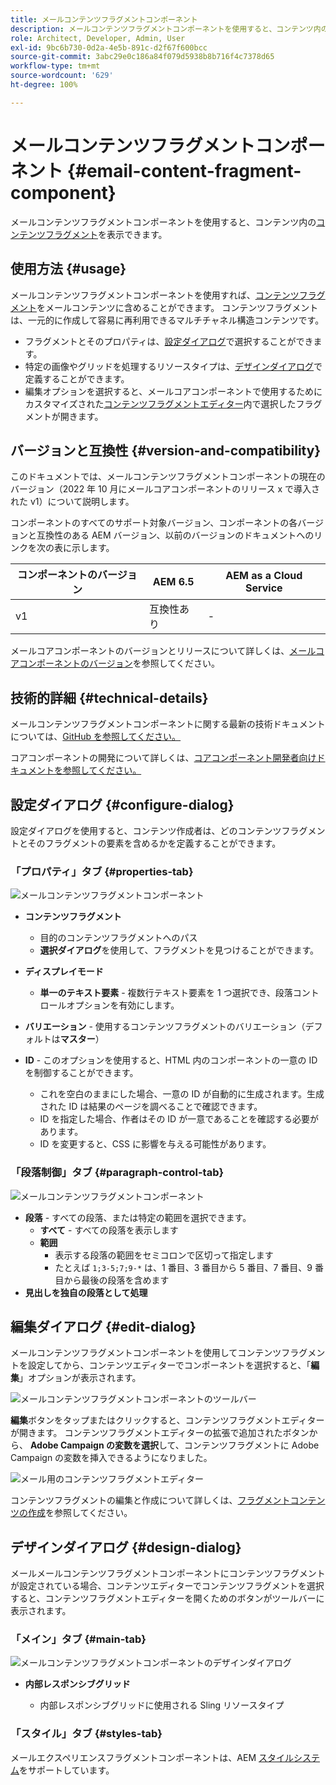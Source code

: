 ```yaml
---
title: メールコンテンツフラグメントコンポーネント
description: メールコンテンツフラグメントコンポーネントを使用すると、コンテンツ内のコンテンツフラグメントを表示できます。
role: Architect, Developer, Admin, User
exl-id: 9bc6b730-0d2a-4e5b-891c-d2f67f600bcc
source-git-commit: 3abc29e0c186a84f079d5938b8b716f4c7378d65
workflow-type: tm+mt
source-wordcount: '629'
ht-degree: 100%

---
```



# メールコンテンツフラグメントコンポーネント  {#email-content-fragment-component}

メールコンテンツフラグメントコンポーネントを使用すると、コンテンツ内の[コンテンツフラグメント](https://experienceleague.adobe.com/docs/experience-manager-cloud-service/assets/content-fragments/content-fragments.html?lang=ja)を表示できます。

## 使用方法 {#usage}

メールコンテンツフラグメントコンポーネントを使用すれば、[コンテンツフラグメント](https://experienceleague.adobe.com/docs/experience-manager-cloud-service/assets/content-fragments/content-fragments.html?lang=ja)をメールコンテンツに含めることができます。 コンテンツフラグメントは、一元的に作成して容易に再利用できるマルチチャネル構造コンテンツです。

* フラグメントとそのプロパティは、[設定ダイアログ](#configure-dialog)で選択することができます。
* 特定の画像やグリッドを処理するリソースタイプは、[デザインダイアログ](#design-dialog)で定義することができます。
* 編集オプションを選択すると、メールコアコンポーネントで使用するためにカスタマイズされた[コンテンツフラグメントエディター](#edit-dialog)内で選択したフラグメントが開きます。

## バージョンと互換性 {#version-and-compatibility}

このドキュメントでは、メールコンテンツフラグメントコンポーネントの現在のバージョン（2022 年 10 月にメールコアコンポーネントのリリース x で導入された v1）について説明します。

コンポーネントのすべてのサポート対象バージョン、コンポーネントの各バージョンと互換性のある AEM バージョン、以前のバージョンのドキュメントへのリンクを次の表に示します。

| コンポーネントのバージョン | AEM 6.5 | AEM as a Cloud Service |
|---|---|---|
| v1 | 互換性あり | - |

メールコアコンポーネントのバージョンとリリースについて詳しくは、[メールコアコンポーネントのバージョン](/help/email/versions.md)を参照してください。

## 技術的詳細 {#technical-details}

メールコンテンツフラグメントコンポーネントに関する最新の技術ドキュメントについては、[GitHub を参照してください。](https://adobe.com/go/aem_cmp_tech_email_cf_v1)

コアコンポーネントの開発について詳しくは、[コアコンポーネント開発者向けドキュメントを参照してください。](/help/developing/overview.md)

## 設定ダイアログ {#configure-dialog}

設定ダイアログを使用すると、コンテンツ作成者は、どのコンテンツフラグメントとそのフラグメントの要素を含めるかを定義することができます。

### 「プロパティ」タブ {#properties-tab}

![メールコンテンツフラグメントコンポーネント](/help/email/assets/email-content-fragment-edit-properties.png)

* **コンテンツフラグメント**

   * 目的のコンテンツフラグメントへのパス
   * **選択ダイアログ**&#x200B;を使用して、フラグメントを見つけることができます。

* **ディスプレイモード**
   * **単一のテキスト要素** - 複数行テキスト要素を 1 つ選択でき、段落コントロールオプションを有効にします。
* **バリエーション** - 使用するコンテンツフラグメントのバリエーション（デフォルトは&#x200B;**マスター**）

* **ID** - このオプションを使用すると、HTML 内のコンポーネントの一意の ID を制御することができます。
   * これを空白のままにした場合、一意の ID が自動的に生成されます。生成された ID は結果のページを調べることで確認できます。
   * ID を指定した場合、作者はその ID が一意であることを確認する必要があります。
   * ID を変更すると、CSS に影響を与える可能性があります。

### 「段落制御」タブ {#paragraph-control-tab}

![メールコンテンツフラグメントコンポーネント](/help/assets/content-fragment-edit-paragraph.png)

* **段落** - すべての段落、または特定の範囲を選択できます。
   * **すべて** - すべての段落を表示します
   * **範囲**
      * 表示する段落の範囲をセミコロンで区切って指定します
      * たとえば `1;3-5;7;9-*` は、1 番目、3 番目から 5 番目、7 番目、9 番目から最後の段落を含めます
* **見出しを独自の段落として処理**

## 編集ダイアログ {#edit-dialog}

メールコンテンツフラグメントコンポーネントを使用してコンテンツフラグメントを設定してから、コンテンツエディターでコンポーネントを選択すると、「**編集**」オプションが表示されます。

![メールコンテンツフラグメントコンポーネントのツールバー](/help/email/assets/email-content-fragment-edit-toolbar.png)

**編集**&#x200B;ボタンをタップまたはクリックすると、コンテンツフラグメントエディターが開きます。 コンテンツフラグメントエディターの拡張で追加されたボタンから、 **Adobe Campaign の変数を選択**&#x200B;して、コンテンツフラグメントに Adobe Campaign の変数を挿入できるようになりました。

![メール用のコンテンツフラグメントエディター](/help/email/assets/email-content-fragment-editor.png)

コンテンツフラグメントの編集と作成について詳しくは、[フラグメントコンテンツの作成](https://experienceleague.adobe.com/docs/experience-manager-cloud-service/content/assets/content-fragments/content-fragments-variations.html?lang=ja)を参照してください。

## デザインダイアログ {#design-dialog}

メールメールコンテンツフラグメントコンポーネントにコンテンツフラグメントが設定されている場合、コンテンツエディターでコンテンツフラグメントを選択すると、コンテンツフラグメントエディターを開くためのボタンがツールバーに表示されます。


### 「メイン」タブ {#main-tab}

![メールコンテンツフラグメントコンポーネントのデザインダイアログ](/help/email/assets/email-content-fragment-design.png)

* **内部レスポンシブグリッド**

   * 内部レスポンシブグリッドに使用される Sling リソースタイプ

### 「スタイル」タブ {#styles-tab}

メールエクスペリエンスフラグメントコンポーネントは、AEM [スタイルシステム](/help/get-started/authoring.md#component-styling)をサポートしています。
